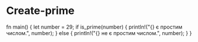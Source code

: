 # Create-prime
fn main() {     let number = 29;     if is_prime(number) {         println!("{} є простим числом.", number);     } else {         println!("{} не є простим числом.", number);     } }
